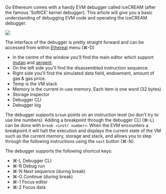 Go Ethereum comes with a handy EVM debugger called iceCREAM (after the famous 'SoftICE' kernel debugger). This article will give you a basic understanding of debugging EVM code and operating the iceCREAM debugger.

![](https://photos-5.dropbox.com/t/0/AACUFqkxJZxCr0S_K-65D8lBwFcD9g2fXj0EM6VK8cosTA/12/4270001/png/1024x768/3/1404478800/0/2/Screenshot%202014-07-04%2013.46.16.png/b0UNfgLTmovpciCPHQwXjDKVM2NEUGG4bUuKDhC3jSk)

The interface of the debugger is pretty straight forward and can be accessed from within [Ethereal](http://github.com/ethereum/go-ethereum/) menu (⌘-D)

- In the centre of the window you'll find the main editor which support [mutan](http://github.com/obscuren/mutan) and [serpent]().
- On the left side you'll find the disassembled instruction sequence.
- Right side you'll find the simulated data field, endowment, amount of gas & gas price.
- Temp is the VM stack
- Memory is the current in-use memory. Each item is one word (32 bytes)
- Storage inspector
- Debugger CLI
- Debugger log

The debugger supports `break` points on an instruction level (so don't try to use line numbers). Adding a breakpoint through the debugger CLI (⌘-L) can be done with `break <instr number>`. When the EVM encounters a breakpoint it will halt the execution and displays the current state of the VM such as the current memory, storage and stack, and allows you to step through the following instructions using the `next` button (⌘-N).

The debugger supports the following shortcut keys:
- ⌘-L Debugger CLI 
- ⌘-R Debug run
- ⌘-N Next sequence (during break)
- ⌘-G Continue (during break)
- ⌘-1 Focus editor
- ⌘-2 Focus data